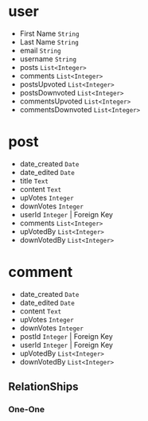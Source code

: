 # user
- First Name ```String```
- Last Name ```String```
- email ```String```
- username ```String```
- posts ```List<Integer>```
- comments ```List<Integer>```
- postsUpvoted ```List<Integer>```
- postsDownvoted ```List<Integer>```
- commentsUpvoted ```List<Integer>```
- commentsDownvoted ```List<Integer>```

# post
- date_created ```Date```
- date_edited ```Date```
- title ```Text```
- content ```Text```
- upVotes ```Integer```
- downVotes ```Integer```
- userId ```Integer``` | Foreign Key
- comments ```List<Integer>```
- upVotedBy ```List<Integer>```
- downVotedBy ```List<Integer>```

# comment
- date_created ```Date```
- date_edited ```Date```
- content ```Text```
- upVotes ```Integer```
- downVotes ```Integer```
- postId ```Integer``` | Foreign Key
- userId ```Integer``` | Foreign Key
- upVotedBy ```List<Integer>```
- downVotedBy ```List<Integer>```


## RelationShips

### One-One